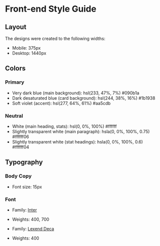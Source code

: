 # Front-end Style Guide

## Layout

The designs were created to the following widths:

- Mobile: 375px
- Desktop: 1440px

## Colors

### Primary

- Very dark blue (main background): hsl(233, 47%, 7%) #090b1a
- Dark desaturated blue (card background): hsl(244, 38%, 16%) #1b1938
- Soft violet (accent): hsl(277, 64%, 61%) #aa5cdb

### Neutral

- White (main heading, stats): hsl(0, 0%, 100%) #ffffff
- Slightly transparent white (main paragraph): hsla(0, 0%, 100%, 0.75) #ffffff06
- Slightly transparent white (stat headings): hsla(0, 0%, 100%, 0.6) #ffffff04

## Typography

### Body Copy

- Font size: 15px

### Font

- Family: [Inter](https://fonts.google.com/specimen/Inter)
- Weights: 400, 700

- Family: [Lexend Deca](https://fonts.google.com/specimen/Lexend+Deca)
- Weights: 400
